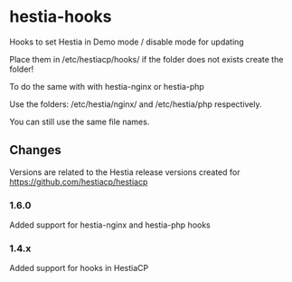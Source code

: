 # hestia-hooks

Hooks to set Hestia in Demo mode / disable mode for updating

Place them in /etc/hestiacp/hooks/ if the folder does not exists create the folder!

To do the same with with hestia-nginx or hestia-php

Use the folders:
/etc/hestia/nginx/ and /etc/hestia/php respectively. 

You can still use the same file names. 

## Changes 

Versions are related to the Hestia release versions created for https://github.com/hestiacp/hestiacp 

### 1.6.0 

Added support for hestia-nginx and hestia-php hooks 

### 1.4.x 

Added support for hooks in HestiaCP
